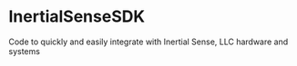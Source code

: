 # InertialSenseSDK
Code to quickly and easily integrate with Inertial Sense, LLC hardware and systems

